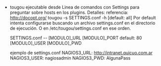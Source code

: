* tougou ejecutable desde Linea de comandos 
  con Settings para preguntar sobre hosts en los plugins.
  Detalles:
     referencia:  http://docopt.org/
               tougou -s SETTINGS.conf -h [default: all]
               Por default intenta configurarse buscando un archivo settings.conf
               en el directorio de ejecución. O en /etc/tougou/settings.conf en ese orden.

    SETTINGS.conf --
        [MODULO]_URL
        [MODULO]_PORT default: 80
        [MODULO]_USER
        [MODULO]_PWD

    ejemplo de settings.conf
        NAGIOS3_URL: http://intranet.quicuo.com.ar
        NAGIOS3_USER: nagiosadmin
        NAGIOS3_PWD: AlgunaPass
